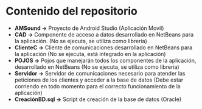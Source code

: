 # Contenido del repositorio

* **AMSound ->** Proyecto de Android Studio (Aplicación Movil)
* **CAD ->** Componente de acceso a datos desarrollado en NetBeans para la aplicación. (No se ejecuta, se utiliza como libreria)
* **ClienteC ->** Cliente de comunicaciones desarrollado en NetBeans para la aplicación (No se ejecuta, está integrado en la aplicación)
* **POJOS ->** Pojos que manejarán todos los componentes de la aplicación, desarrollado en NetBeans (No se ejecuta, se utiliza como libreria)
* **Servidor ->** Servidor de comunicaciones necesario para atender las peticiones de los clientes y acceder a la base de datos (Debe estar corriendo en todo momento para el correcto funcionamiento de la aplicación)
* **CreaciónBD.sql ->** Script de creación de la base de datos (Oracle)
